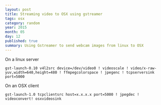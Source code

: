 ```yaml
---
layout: post
title: Streaming video to OSX using gstreamer
tags: osx
category: random
year: 2015
month: 05
day: 12
published: true
summary: Using Gstreamer to send webcam images from linux to OSX
---
```


On a linux server

```
gst-launch-0.10 v4l2src device=/dev/video0 ! videoscale ! video/x-raw-yuv,width=640,height=480 ! ffmpegcolorspace ! jpegenc ! tcpserversink  port=5000
```

On an OSX client

```
gst-launch-1.0 tcpclientsrc host=x.x.x.x port=5000 ! jpegdec ! videoconvert! osxvideosink
```
